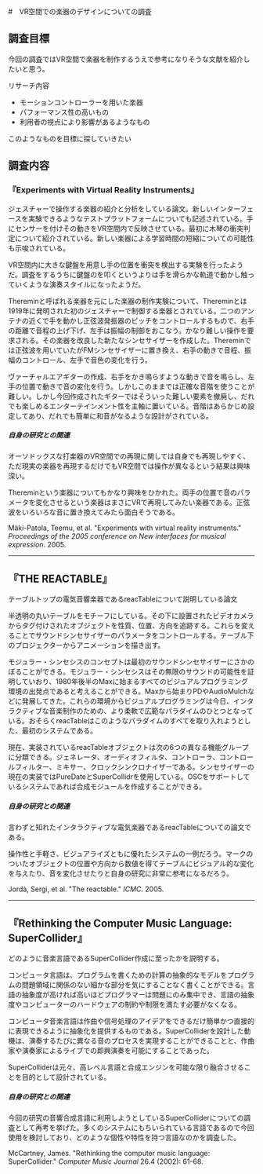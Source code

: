 #　VR空間での楽器のデザインについての調査

## 調査目標

今回の調査ではVR空間で楽器を制作するうえで参考になりそうな文献を紹介したいと思う。

リサーチ内容

- モーションコントローラーを用いた楽器
- パフォーマンス性の高いもの
- 利用者の視点により影響があるようなもの

このようなものを目標に探していきたい

## 調査内容

### 『Experiments with Virtual Reality Instruments』

ジェスチャーで操作する楽器の紹介と分析をしている論文。新しいインターフェースを実験できるようなテストプラットフォームについても記述されている。手にセンサーを付けその動きをVR空間内で反映させている。最初に木琴の衝突判定について紹介されている。新しい楽器による学習時間の短縮についての可能性も示唆されている。

VR空間内に大きな鍵盤を用意し手の位置を衝突を検出する実験を行ったようだ。調査をするうちに鍵盤のを叩くというよりは手を滑らかな軌道で動かし触っていくような演奏スタイルになったようだ。

Thereminと呼ばれる楽器を元にした楽器の制作実験について、Thereminとは1919年に発明された初のジェスチャーで制御する楽器とされている。二つのアンテナの近くで手を動かし正弦波発振器のピッチをコントロールするもので、右手の距離で音程の上げ下げ、左手は振幅の制御をおこなう。かなり難しい操作を要求される。その楽器を改良した新たなシンセサイザーを作成した。Thereminでは正弦波を用いていたがFMシンセサイザーに置き換え、右手の動きで音程、振幅のコントロール、左手で音色の変化を行う。

ヴァーチャルエアギターの作成、右手をかき鳴らすような動きで音を鳴らし、左手の位置で動きで音の変化を行う。しかしこのままでは正確な音階を使うことが難しい。しかし今回作成されたギターではそういった難しい要素を撤廃し、だれでも楽しめるエンターテインメント性を主軸に置いている。音階はあらかじめ設定してあり、だれでも簡単に和音がなるような設計がされている。

##### 自身の研究との関連

オーソドックスな打楽器のVR空間での再現に関しては自身でも再現しやすく、ただ現実の楽器を再現するだけでもVR空間では操作が異なるという結果は興味深い。

Thereminという楽器についてもかなり興味をひかれた。両手の位置で音のパラメータを変化させるという楽器はまさにVRで再現してみたい楽器である。正弦波をいろいろな音に置き換えてみたら面白そうである。



Mäki-Patola, Teemu, et al. "Experiments with virtual reality instruments." *Proceedings of the 2005 conference on New interfaces for musical expression*. 2005.



---

## 『THE REACTABLE』

テーブルトップの電気音響楽器であるreacTableについて説明している論文

半透明の丸いテーブルをモチーフにしている。その下に設置されたビデオカメラからタグ付けされたオブジェクトを性質、位置、方向を追跡する。これらを変えることでサウンドシンセサイザーのパラメータをコントロールする。テーブル下のプロジェクターからアニメーションを描き出す。

モジュラー・シンセシスのコンセプトは最初のサウンドシンセサイザーにさかのぼることができる。モジュラー・シンセシスはその無限のサウンドの可能性を証明していおり、1980年後半のMaxに始まるすべてのビジュアルプログラミング環境の出発点であると考えることができる。Maxから始まりPDやAudioMulchなどに発展してきた。これらの環境からビジュアルプログラミングは今日、インタラクティブな音楽制作のための、より柔軟で広範なパラダイムのひとつとなっている。おそらくreacTableはこのようなパラダイムのすべてを取り入れようとした、最初のシステムである。

現在、実装されているreacTableオブジェクトは次の6つの異なる機能グループに分類できる。ジェネレータ、オーディオフィルタ、コントローラ、コントロールフィルター、ミキサー、クロックシンクロナイザーである。シンセサイザーの現在の実装ではPureDateとSuperCollidrを使用している。OSCをサポートしているシステムであれば合成モジュールを作成することができる。

##### 	自身の研究との関連

言わずと知れたインタラクティブな電気楽器であるreacTableについての論文である。

操作性と手軽さ、ビジュアライズともに優れたシステムの一例だろう。マークのついたオブジェクトの位置や方向から数値を得てテーブルにビジュアル的な変化を与えたり、音を変化させたりと自身の研究に非常に参考になるだろう。



Jordà, Sergi, et al. "The reactable." *ICMC*. 2005.

---

## 『Rethinking the Computer Music Language: SuperCollider』

どのように音楽言語であるSuperCollider作成に至ったかを説明する。

コンピュータ言語は、プログラムを書くための計算の抽象的なモデルをプログラムの問題領域に関係のない細かな部分を気にすることなく書くことができる。言語の抽象度が高ければ高いほどプログラマーは問題にのみ集中でき、言語の抽象度やコンピューターのハードウェアの制約や制限を満たす必要がなくなる。

コンピュータ音楽言語は作曲や信号処理のアイデアをできるだけ簡単かつ直接的に表現できるように抽象化を提供するものである。SuperColliderを設計した動機は、演奏するたびに異なる音のプロセスを実現することができることと、作曲家や演奏家によるライブでの即興演奏を可能にすることであった。

SuperColliderは元々、高レベル言語と合成エンジンを可能な限り融合させることを目的として設計されている。

##### 自身の研究との関連

今回の研究の音響合成言語に利用しようとしているSuperColliderについての調査として再考を挙げた。多くのシステムにもちいられている言語であるので今回使用を検討しており、どのような個性や特性を持つ言語なのかを調査した。

McCartney, James. "Rethinking the computer music language: SuperCollider." *Computer Music Journal* 26.4 (2002): 61-68.